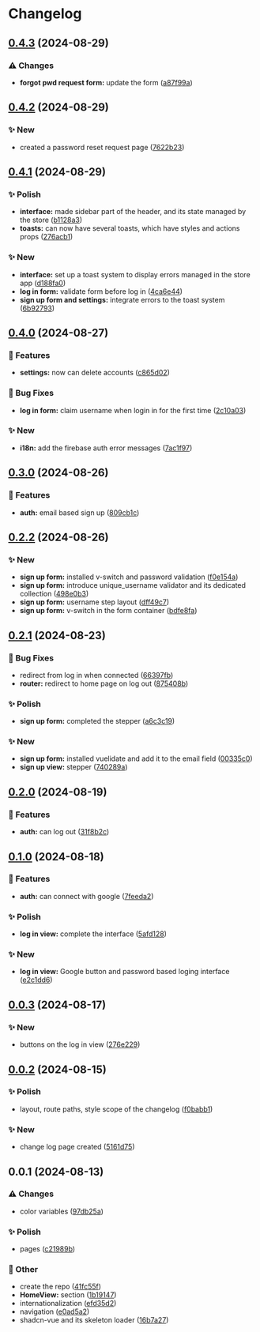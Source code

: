 # Changelog

## [0.4.3](https://github.com/Oktogazh/Corpora/compare/corpora-v0.4.2...corpora-v0.4.3) (2024-08-29)


### ⚠️ Changes

* **forgot pwd request form:** update the form ([a87f99a](https://github.com/Oktogazh/Corpora/commit/a87f99a064621935b8430f13a049737c40ea8668))

## [0.4.2](https://github.com/Oktogazh/Corpora/compare/corpora-v0.4.1...corpora-v0.4.2) (2024-08-29)


### ✨  New

* created a password reset request page ([7622b23](https://github.com/Oktogazh/Corpora/commit/7622b2328b29f55af942ae70d7b3f4114962456f))

## [0.4.1](https://github.com/Oktogazh/Corpora/compare/corpora-v0.4.0...corpora-v0.4.1) (2024-08-29)


### ✨ Polish

* **interface:** made sidebar part of the header, and its state managed by the store ([b1128a3](https://github.com/Oktogazh/Corpora/commit/b1128a3d3cd1a174b303c13c521ad292ec45fc29))
* **toasts:** can now have several toasts, which have styles and actions props ([276acb1](https://github.com/Oktogazh/Corpora/commit/276acb1e149ef9a38623e6899bf3b57a80d7f00d))


### ✨  New

* **interface:** set up a toast system to display errors managed in the store app ([d188fa0](https://github.com/Oktogazh/Corpora/commit/d188fa0f6d2aa6a6e91af94767d97b8c7977e026))
* **log in form:** validate form before log in ([4ca6e44](https://github.com/Oktogazh/Corpora/commit/4ca6e44e7215df639e6c2888c41efc5a8aae91aa))
* **sign up form and settings:** integrate errors to the toast system ([6b92793](https://github.com/Oktogazh/Corpora/commit/6b9279348ac278efcd1d9fd378387ee265531b2f))

## [0.4.0](https://github.com/Oktogazh/Corpora/compare/corpora-v0.3.0...corpora-v0.4.0) (2024-08-27)


### 🚀 Features

* **settings:** now can delete accounts ([c865d02](https://github.com/Oktogazh/Corpora/commit/c865d028c78b9a936fa6641c42c7ae5c16dcafc1))


### 🐞 Bug Fixes

* **log in form:** claim username when login in for the first time ([2c10a03](https://github.com/Oktogazh/Corpora/commit/2c10a034df4ca8d58fdbfff22b02fbb873878709))


### ✨  New

* **i18n:** add the firebase auth error messages ([7ac1f97](https://github.com/Oktogazh/Corpora/commit/7ac1f9738994e9f2fd77d842cde8772b963db87c))

## [0.3.0](https://github.com/Oktogazh/Corpora/compare/corpora-v0.2.2...corpora-v0.3.0) (2024-08-26)


### 🚀 Features

* **auth:** email based sign up ([809cb1c](https://github.com/Oktogazh/Corpora/commit/809cb1ce3c796d694c4127fec41255d49c36d245))

## [0.2.2](https://github.com/Oktogazh/Corpora/compare/corpora-v0.2.1...corpora-v0.2.2) (2024-08-26)


### ✨  New

* **sign up form:** installed v-switch and password validation ([f0e154a](https://github.com/Oktogazh/Corpora/commit/f0e154aafca143d8b9af9eadc754613b0aee1aac))
* **sign up form:** introduce unique_username validator and its dedicated collection ([498e0b3](https://github.com/Oktogazh/Corpora/commit/498e0b3ec388ffe3ce94142ab7e8c27142b11ffb))
* **sign up form:** username step layout ([dff49c7](https://github.com/Oktogazh/Corpora/commit/dff49c7a191850140a119bca87e2587d80db79c1))
* **sign up form:** v-switch in the form container ([bdfe8fa](https://github.com/Oktogazh/Corpora/commit/bdfe8fa3fc4af20bf534a8e78371a28420df2c3a))

## [0.2.1](https://github.com/Oktogazh/Corpora/compare/corpora-v0.2.0...corpora-v0.2.1) (2024-08-23)


### 🐞 Bug Fixes

* redirect from log in when connected ([66397fb](https://github.com/Oktogazh/Corpora/commit/66397fbba524901ff3f16e31755b551e1354369b))
* **router:** redirect to home page on log out ([875408b](https://github.com/Oktogazh/Corpora/commit/875408bf44866c7f83439464cd75e3eb76db3cf3))


### ✨ Polish

* **sign up form:** completed the stepper ([a6c3c19](https://github.com/Oktogazh/Corpora/commit/a6c3c1938a6e00ce765d02a7a7c23d50e7324557))


### ✨  New

* **sign up form:** installed vuelidate and add it to the email field ([00335c0](https://github.com/Oktogazh/Corpora/commit/00335c0a0db53d4f9fd11fd6f27416d9a3483122))
* **sign up view:** stepper ([740289a](https://github.com/Oktogazh/Corpora/commit/740289a8063a867d1e380d8c6000f633a854e80d))

## [0.2.0](https://github.com/Oktogazh/Corpora/compare/corpora-v0.1.0...corpora-v0.2.0) (2024-08-19)


### 🚀 Features

* **auth:** can log out ([31f8b2c](https://github.com/Oktogazh/Corpora/commit/31f8b2c70f2328d5de6a03041a3eb4477363e606))

## [0.1.0](https://github.com/Oktogazh/Corpora/compare/corpora-v0.0.3...corpora-v0.1.0) (2024-08-18)


### 🚀 Features

* **auth:** can connect with google ([7feeda2](https://github.com/Oktogazh/Corpora/commit/7feeda2716483c5517356a35713dbef74d515d30))


### ✨ Polish

* **log in view:** complete the interface ([5afd128](https://github.com/Oktogazh/Corpora/commit/5afd128dd13f2d29ce590eb24d9a49e36463d7ab))


### ✨  New

* **log in view:** Google button and password based loging interface ([e2c1dd6](https://github.com/Oktogazh/Corpora/commit/e2c1dd68a5a7bb6b8ebad47fa85f1695e41b9dd1))

## [0.0.3](https://github.com/Oktogazh/Corpora/compare/corpora-v0.0.2...corpora-v0.0.3) (2024-08-17)


### ✨  New

* buttons on the log in view ([276e229](https://github.com/Oktogazh/Corpora/commit/276e2294c973dfaa4dbf33630a56d8726155a9aa))

## [0.0.2](https://github.com/Oktogazh/Corpora/compare/corpora-v0.0.1...corpora-v0.0.2) (2024-08-15)


### ✨ Polish

* layout, route paths, style scope of the changelog ([f0babb1](https://github.com/Oktogazh/Corpora/commit/f0babb1af15d0dec0fa93200cbb7521798d6e10b))


### ✨  New

* change log page created ([5161d75](https://github.com/Oktogazh/Corpora/commit/5161d75f04fd217f2f3610496c4587e0b1bd98f4))

## 0.0.1 (2024-08-13)


### ⚠️ Changes

* color variables ([97db25a](https://github.com/Oktogazh/Corpora/commit/97db25a4c5b5c0873218c1f735355432ac9dd2b1))


### ✨ Polish

* pages ([c21989b](https://github.com/Oktogazh/Corpora/commit/c21989b7b13423ba4636d2a6c038e722aa3227e9))


### 🧰 Other

* create the repo ([41fc55f](https://github.com/Oktogazh/Corpora/commit/41fc55fa6f5f0cb9e08e123da0bb4eb46904605c))
* **HomeView:** section ([1b19147](https://github.com/Oktogazh/Corpora/commit/1b1914701784cee32ca5b836e3587e9255967345))
* internationalization ([efd35d2](https://github.com/Oktogazh/Corpora/commit/efd35d2f86acb13846b03f15429a75a4505dca3b))
* navigation ([e0ad5a2](https://github.com/Oktogazh/Corpora/commit/e0ad5a29ddc952a02ff2289ecb873b099860e184))
* shadcn-vue and its skeleton loader ([16b7a27](https://github.com/Oktogazh/Corpora/commit/16b7a27982e5da5637d76b5dcf6864b4309ba494))
